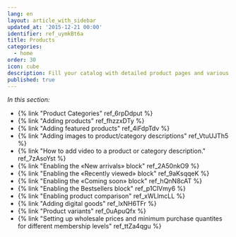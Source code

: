 ```yaml
---
lang: en
layout: article_with_sidebar
updated_at: '2015-12-21 00:00'
identifier: ref_uymkBt6a
title: Products
categories:
  - home
order: 30
icon: cube
description: Fill your catalog with detailed product pages and various promotional blocks
published: true
---
```



_In this section:_

*   {% link "Product Categories" ref_6rpDdput %}
*   {% link "Adding products" ref_fhzzxDTy %}
*   {% link "Adding featured products" ref_4iFdpTdv %}
*   {% link "Adding images to product/category descriptions" ref_VtuUJTh5 %}
*   {% link "How to add video to a product or category description." ref_7zAsoYst %}
*   {% link "Enabling the «New arrivals» block" ref_2A50nkO9 %}
*   {% link "Enabling the «Recently viewed» block" ref_9aKsqqeK %}
*   {% link "Enabling the «Coming soon» block" ref_hQnN8cAT %}
*   {% link "Enabling the Bestsellers block" ref_p1CIVmy6 %}
*   {% link "Enabling product comparison" ref_xWLlmcLL %}
*   {% link "Adding digital goods" ref_lxNH6TFr %}
*   {% link "Product variants" ref_0uApuQfx %}
*   {% link "Setting up wholesale prices and minimum purchase quantites for different membership levels" ref_ttZa4qgu %}

